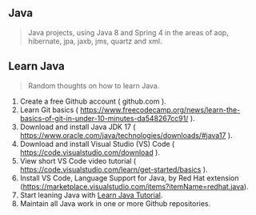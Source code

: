 Java
----
>Java projects, using Java 8 and Spring 4 in the areas of aop, hibernate, jpa, jaxb, jms, quartz and xml.

Learn Java
----------
>Random thoughts on how to learn Java.
1. Create a free Github account ( github.com ).
2. Learn Git basics ( https://www.freecodecamp.org/news/learn-the-basics-of-git-in-under-10-minutes-da548267cc91/ ).
3. Download and install Java JDK 17 ( https://www.oracle.com/java/technologies/downloads/#java17 ).
5. Download and install Visual Studio (VS) Code ( https://code.visualstudio.com/download ).
6. View short VS Code video tutorial ( https://code.visualstudio.com/learn/get-started/basics ).
7. Install VS Code, Language Support for Java, by Red Hat extension (https://marketplace.visualstudio.com/items?itemName=redhat.java).
8. Start leaning Java with [Learn Java Tutorial](https://www.codecademy.com/learn/learn-java).
9. Maintain all Java work in one or more Github repositories.
